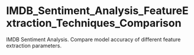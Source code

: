 # IMDB_Sentiment_Analysis_FeatureExtraction_Techniques_Comparison
IMDB Sentiment Analysis. Compare model accuracy of different feature extraction parameters.
